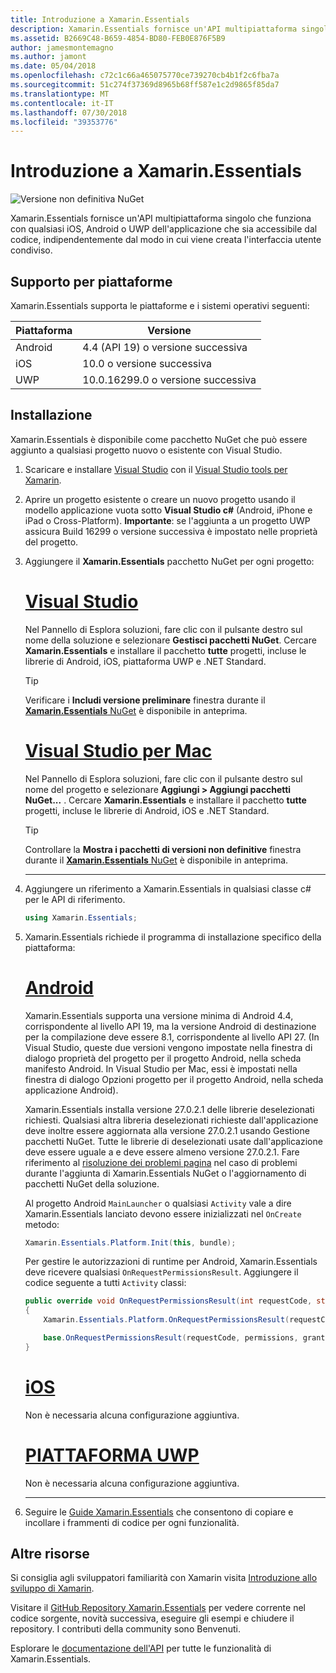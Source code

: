 ```yaml
---
title: Introduzione a Xamarin.Essentials
description: Xamarin.Essentials fornisce un'API multipiattaforma singolo che funziona con qualsiasi iOS, Android o UWP dell'applicazione che sia accessibile dal codice, indipendentemente dal modo in cui viene creata l'interfaccia utente condiviso.
ms.assetid: B2669C48-B659-4854-BD80-FEB0E876F5B9
author: jamesmontemagno
ms.author: jamont
ms.date: 05/04/2018
ms.openlocfilehash: c72c1c66a465075770ce739270cb4b1f2c6fba7a
ms.sourcegitcommit: 51c274f37369d8965b68ff587e1c2d9865f85da7
ms.translationtype: MT
ms.contentlocale: it-IT
ms.lasthandoff: 07/30/2018
ms.locfileid: "39353776"
---
```

# <a name="get-started-with-xamarinessentials"></a>Introduzione a Xamarin.Essentials

![Versione non definitiva NuGet](~/media/shared/pre-release.png)

Xamarin.Essentials fornisce un'API multipiattaforma singolo che funziona con qualsiasi iOS, Android o UWP dell'applicazione che sia accessibile dal codice, indipendentemente dal modo in cui viene creata l'interfaccia utente condiviso.

## <a name="platform-support"></a>Supporto per piattaforme

Xamarin.Essentials supporta le piattaforme e i sistemi operativi seguenti:

| Piattaforma | Versione |
| --- | --- |
| Android | 4.4 (API 19) o versione successiva |
| iOS |10.0 o versione successiva |
| UWP | 10.0.16299.0 o versione successiva |

## <a name="installation"></a>Installazione

Xamarin.Essentials è disponibile come pacchetto NuGet che può essere aggiunto a qualsiasi progetto nuovo o esistente con Visual Studio.

1. Scaricare e installare [Visual Studio](http://visualstudio.com) con il [Visual Studio tools per Xamarin](~/cross-platform/get-started/installation/index.md).

2. Aprire un progetto esistente o creare un nuovo progetto usando il modello applicazione vuota sotto **Visual Studio c#** (Android, iPhone e iPad o Cross-Platform). **Importante**: se l'aggiunta a un progetto UWP assicura Build 16299 o versione successiva è impostato nelle proprietà del progetto.

3. Aggiungere il **Xamarin.Essentials** pacchetto NuGet per ogni progetto:

    # <a name="visual-studiotabwindows"></a>[Visual Studio](#tab/windows)

    Nel Pannello di Esplora soluzioni, fare clic con il pulsante destro sul nome della soluzione e selezionare **Gestisci pacchetti NuGet**. Cercare **Xamarin.Essentials** e installare il pacchetto **tutte** progetti, incluse le librerie di Android, iOS, piattaforma UWP e .NET Standard.

    > [!TIP]
    > Verificare i **Includi versione preliminare** finestra durante il [ **Xamarin.Essentials** NuGet](https://www.nuget.org/packages/Xamarin.Essentials) è disponibile in anteprima.

    # <a name="visual-studio-for-mactabmacos"></a>[Visual Studio per Mac](#tab/macos)

    Nel Pannello di Esplora soluzioni, fare clic con il pulsante destro sul nome del progetto e selezionare **Aggiungi > Aggiungi pacchetti NuGet...** . Cercare **Xamarin.Essentials** e installare il pacchetto **tutte** progetti, incluse le librerie di Android, iOS e .NET Standard.

    > [!TIP]
    > Controllare la **Mostra i pacchetti di versioni non definitive** finestra durante il [ **Xamarin.Essentials** NuGet](https://www.nuget.org/packages/Xamarin.Essentials) è disponibile in anteprima.

    -----

4. Aggiungere un riferimento a Xamarin.Essentials in qualsiasi classe c# per le API di riferimento.

    ```csharp
    using Xamarin.Essentials;
    ```

5. Xamarin.Essentials richiede il programma di installazione specifico della piattaforma:

    # <a name="androidtabandroid"></a>[Android](#tab/android)

    Xamarin.Essentials supporta una versione minima di Android 4.4, corrispondente al livello API 19, ma la versione Android di destinazione per la compilazione deve essere 8.1, corrispondente al livello API 27. (In Visual Studio, queste due versioni vengono impostate nella finestra di dialogo proprietà del progetto per il progetto Android, nella scheda manifesto Android. In Visual Studio per Mac, essi è impostati nella finestra di dialogo Opzioni progetto per il progetto Android, nella scheda applicazione Android). 
    
    Xamarin.Essentials installa versione 27.0.2.1 delle librerie deselezionati richiesti. Qualsiasi altra libreria deselezionati richieste dall'applicazione deve inoltre essere aggiornata alla versione 27.0.2.1 usando Gestione pacchetti NuGet. Tutte le librerie di deselezionati usate dall'applicazione deve essere uguale a e deve essere almeno versione 27.0.2.1. Fare riferimento al [risoluzione dei problemi pagina](troubleshooting.md) nel caso di problemi durante l'aggiunta di Xamarin.Essentials NuGet o l'aggiornamento di pacchetti NuGet della soluzione.

    Al progetto Android `MainLauncher` o qualsiasi `Activity` vale a dire Xamarin.Essentials lanciato devono essere inizializzati nel `OnCreate` metodo:

    ```csharp
    Xamarin.Essentials.Platform.Init(this, bundle);
    ```

    Per gestire le autorizzazioni di runtime per Android, Xamarin.Essentials deve ricevere qualsiasi `OnRequestPermissionsResult`. Aggiungere il codice seguente a tutti `Activity` classi:

    ```csharp
    public override void OnRequestPermissionsResult(int requestCode, string[] permissions, [GeneratedEnum] Android.Content.PM.Permission[] grantResults)
    {
        Xamarin.Essentials.Platform.OnRequestPermissionsResult(requestCode, permissions, grantResults);

        base.OnRequestPermissionsResult(requestCode, permissions, grantResults);
    }
    ```

    # <a name="iostabios"></a>[iOS](#tab/ios)

    Non è necessaria alcuna configurazione aggiuntiva.

    # <a name="uwptabuwp"></a>[PIATTAFORMA UWP](#tab/uwp)

    Non è necessaria alcuna configurazione aggiuntiva.

    -----

6. Seguire le [Guide Xamarin.Essentials](index.md) che consentono di copiare e incollare i frammenti di codice per ogni funzionalità.

## <a name="other-resources"></a>Altre risorse

Si consiglia agli sviluppatori familiarità con Xamarin visita [Introduzione allo sviluppo di Xamarin](~/cross-platform/getting-started/index.md).

Visitare il [GitHub Repository Xamarin.Essentials](http://github.com/xamarin/Essentials) per vedere corrente nel codice sorgente, novità successiva, eseguire gli esempi e chiudere il repository. I contributi della community sono Benvenuti.

Esplorare le [documentazione dell'API](xref:Xamarin.Essentials) per tutte le funzionalità di Xamarin.Essentials.
